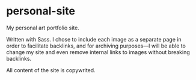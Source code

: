 personal-site
=============

My personal art portfolio site. 

Written with Sass.
I chose to include each image as a separate page in order to facilitate backlinks,
and for archiving purposes––I will be able to change my site and even remove internal links to images without breaking backlinks. 

All content of the site is copywrited.
